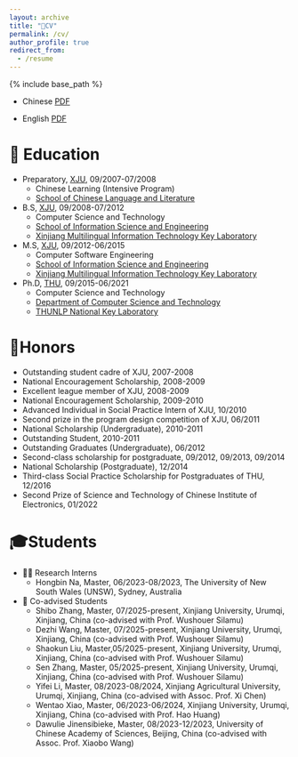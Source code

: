 ```yaml
---
layout: archive
title: "📄CV"
permalink: /cv/
author_profile: true
redirect_from:
  - /resume
---
```


{% include base_path %}

* Chinese [PDF](https://miradel51.github.io/files/my_cv_ch.pdf)

<!-- * English [PDF]()-->
* English [PDF](https://miradel51.github.io/files/my_cv_en.pdf)

🏫 Education
======
* Preparatory, [XJU](https://www.xju.edu.cn/), 09/2007-07/2008
  *  Chinese Learning (Intensive Program)
  *  [School of Chinese Language and Literature](http://rwxy.xju.edu.cn/)
* B.S, [XJU](https://www.xju.edu.cn/), 09/2008-07/2012
  * Computer Science and Technology 
  * [School of Information Science and Engineering](http://it.xju.edu.cn/)
  * [Xinjiang Multilingual Information Technology Key Laboratory](http://202.201.242.181:8000/translator/index.html)
* M.S, [XJU](https://www.xju.edu.cn/), 09/2012-06/2015
  * Computer Software Engineering 
  * [School of Information Science and Engineering](http://it.xju.edu.cn/)
  * [Xinjiang Multilingual Information Technology Key Laboratory](http://202.201.242.181:8000/translator/index.html)
* Ph.D, [THU](https://www.tsinghua.edu.cn/en/), 09/2015-06/2021
  * Computer Science and Technology
  * [Department of Computer Science and Technology](http://www.cs.tsinghua.edu.cn/csen/)
  * [THUNLP National Key Laboratory](https://nlp.csai.tsinghua.edu.cn/)

<!--
💼 Work Experience
======
* Assistant Professor (Tenure-Track), [School of Computer Science](http://it.xju.edu.cn/), [Xinjiang University (XJU)](https://english.xju.edu.cn/), 04/2025-Present
  * Base: Urumqi, Xinjiang, China
  * Project: Towards Multimodal Large Language Model Translation for Low-Resource Languages along the Belt and Road Initiative
* Research Assistant, [Xinjiang Technical Institute of Physics and Chemistry, Chinese Academy of Sciences](http://english.xjipc.cas.cn/), 04/2023-04/2025
  * Base: Urumqi, Xinjiang, China
  * Project: Exploring Machine Translation Technologies Using Large Language Models for Low-Resource Cross-Lingual Applications。
* NLP Senior Algorithm Engineer, [Language Technology Lab](https://damo.alibaba.com/labs/language-technology), [ALIBABA DAMO ACADEMY](https://damo.alibaba.com/), 07/2021-03/2023
  * Base: Hangzhou, Zhejiang, China
  * Project: Multilingual Processing for International E-commerce Platforms [DARAZ](https://www.daraz.pk/), [LAZADA](https://www.lazada.com/en/) and [AliExpress](https://www.aliexpress.com/)
  * Contribution: owner of the [DARAZ](https://www.daraz.pk/) algorithm, both the FAQ and the Agent Intent Classification models. I contributed to the multilingual intelligent customer service system for [AliExpress](https://www.aliexpress.com/). I also proposed an improved code-mixing strategy and achieved better results in some languages of [LAZADA](https://www.lazada.com/en/) with an average score of 4 points. I also presented some approaches for the pre-training part and achieved remarkably better results for the whole DARAZ system with 13 points (offline tests) and 9 points (online tests).

* Research Intern, [Language Technology Lab](https://damo.alibaba.com/labs/language-technology), [ALIBABA DAMO ACADEMY](https://damo.alibaba.com/), 07/2020-10/2020
  * Base: Hangzhou, Zhejiang, China
  * Project: Urdu-Roman Transliteration for Smart Customer Service System of International E-commerce Platform
  * Contribution: Contribution: I presented a hybrid model that can solve the main challenges (many-to-one mapping and inconsistent mapping) in this task. Moreover, the proposed approach is embedded in the dialog system of the international e-commerce platform [DARAZ](https://www.daraz.pk/).
  
* CTO, Information Services Department, [Beijing Silk Road Heli Investment Management Group Co.,Ltd](https://www.helibazar.com/index.html), 07/2019-12/2019
  * Base: Beijing, China
  * Project: Multilingual E-commerce Platform
  * Contribution: I had instructed our team to develop a multilingual e-commerce platform with front-end and back-end written by us instead of using other frameworks. The system is very flexible and extensible and can be effortlessly converted into an online teaching system or an online training system.

* Technical Advisor, MT Team, [NewTranx Technology](http://www.newtranx.com/), 12/2018-05/2019
  * Base: Shenzhen, Guangdong, China
  * Project: NMT for Morphologically Rich Languages ([Arabic-Chinese](https://fanyi.newtranx.com/?lng=cn#/onTrans))
  * Contribution: I had given some technical advice on training the NMT model for morphologically rich languages (Arabic, Turkish, and Urdu) between Chinese. We used a well-known NMT architecture (Transformer) with a commonly used neural network toolkit (Tensorflow). I also provided some processing tools for Arabic, Turkish and Urdu.

* Technical Advisor, MT Team, [SinoVoice](https://www.sinovoice.com/), 11/2017-11/2018
  * Base: Beijing, China
  * Project: NMT for Low-Resource Languages ([Uyghur-Chinese](https://translate.aicloud.com/))
  * Contribution: I had advised the team of MT to implement the bidirectional Uyghur-Chinese NMT system efficiently and quickly. I had also provided both pre-processing and post-processing codes for Uyghur.

* Social Practice Intern, Information Team, [Xinjiang Tourism Investment Management Co. Ltd](http://www.xinhuanet.com/travel/2019-09/06/c_1124969030.htm), 06/2016-08/2016
  * Base: Urumqi, Xinjiang, China
  * Project: THU College Summer Social Practice Activities
  * Contribution: In this project, I had submitted a technical report for the provision of the multilingual service. I also designed the main architectures for spoken translation by combining ASR, TTS and NMT for the Smart Tourism project.

* NLP Researcher (Apprenticeship), [THUNLP Lab](https://nlp.csai.tsinghua.edu.cn/), [Department of Computer Science and Technology](http://www.cs.tsinghua.edu.cn/csen/), 09/2015 - 06/2021
  * Base: Beijing, China
  * Mentor: [Prof. MaoSong Sun](https://nlp.csai.tsinghua.edu.cn/staff/sms/), [Prof. Yang Liu](https://nlp.csai.tsinghua.edu.cn/~ly/)
  * Project: Cross-lingual Information Retrieval system and Low-Resource Languages NMT system
  * Contribution: I have developed a cross-lingual information retrieval system between minority languages (Uyghur, Tibetan, Mongolian) and Chinese. I have also developed an NMT online demo for LRLs ([demo](http://101.6.5.207:5152/)). 

* Visited Scholar, [Machine Intelligence and Translation Lab](http://mitlab.hit.edu.cn/main.htm), [HIT](http://www.hit.edu.cn/), 09/2014-10/2014
  * Base: Harbin, Heilongjiang, China
  * Mentor: [Dr. Conghui Zhu](http://mitlab.hit.edu.cn/2018/0608/c9183a210166/page.htm)
  * Project: Uyghur-Chinese Statistical Machine Translation (SMT)
  * Task: Learn related techniques about SMT, such as learning open source systems MOSES, learn how to train, how to tune the model, how to optimize, and how to deploy the trained model on the web server. In the meantime, I learned the CRF model from [Dr. Conghui Zhu](http://mitlab.hit.edu.cn/2018/0608/c9183a210166/page.htm). Besides, I also improved my Linux knowledge in their lab.

* Software Engineer, Information Team, Xinjiang Tiznap Information Technology Co. Ltd, 04/2013-11/2013
  * Base: Urumqi, Xinjiang, China
  * Project: Uyghur Search Engine
  * Contribution: I had participated in the backend development of the Uyghur Information Retrieval System and gained some experience about the IR system.

* NLP Senior Engineer (Apprenticeship), [Xinjiang Multi-Lingual Information Technology Key Laboratory](https://it.xju.edu.cn/xygk/jgsz/zdsys/dyzxxjszdsys/sysjj.htm), 09/2012-06/2015
  * Base: Urumqi, Xinjiang, China
  * Mentor: [Prof. Wushouer Silamu](https://ysg.ckcest.cn/html/details/3943/index.html)
  * Project: Uyghur ASR, TTS, Spoken Translation systems
  * Contribution: I had completed the Uyghur multi-script TTS model in collaboration with my teammates. In the meantime, we also proposed the Uyghur speech-driven ASR model. In the last year of my master's degree, we had developed a bidirectional system for Uyghur-Chinese spoken translation by combining our individual models trained separately (Uyghur ASR, TTS and MT).

* Social Practice Intern, Information Team, Government office, 07/2010-08/2010
  * Base: Kashgar, Xinjiang, China
  * Project: XJU College Summer Social Practice Activities
  * Contribution: In this project, we taught local farmers commonly used techniques and current preferential policies for farmers.

* Software Engineer (Apprenticeship), [Xinjiang Multi-Lingual Information Technology Key Laboratory](https://it.xju.edu.cn/xygk/jgsz/zdsys/dyzxxjszdsys/sysjj.htm), 11/2009-06/2012
  * Base: Urumqi, Xinjiang, China
  * Mentor: [Prof. Wushouer Silamu](https://ysg.ckcest.cn/html/details/3943/index.html)
  * Project: Operation System (Localization), Software Development
  * Contribution: I had taken part in the Win7 Operation System localization task. Besides, I had developed desktop applications (Education Systems) and Network applications (Government and Company multilingual Websites). Meanwhile, in the last year of my undergraduate, I designed Android APPs for learning Chinese.
-->
  

🏅Honors
======
* Outstanding student cadre of XJU, 2007-2008
* National Encouragement Scholarship, 2008-2009
* Excellent league member of XJU, 2008-2009
* National Encouragement Scholarship, 2009-2010
* Advanced Individual in Social Practice Intern of XJU, 10/2010
* Second prize in the program design competition of XJU, 06/2011
* National Scholarship (Undergraduate), 2010-2011
* Outstanding Student, 2010-2011
* Outstanding Graduates (Undergraduate), 06/2012
* Second-class scholarship for postgraduate, 09/2012, 09/2013, 09/2014
* National Scholarship (Postgraduate), 12/2014
* Third-class Social Practice Scholarship for Postgraduates of THU, 12/2016
* Second Prize of Science and Technology of Chinese Institute of Electronics, 01/2022

🎓Students
=======
<!--
### Supervised Students
#### 🎓 Doctoral Students
- [Name] (2023-present, co-advised with Prof. X)  
- [Name] (2021-2025)  

#### 🎓 Master's Students 
- [Name] (2022-2024)  
- [Name] (2023-present)  

-->
<!--
* 🏛️ Visiting Scholars
* 🔬 Visiting Scholars
* 📚 Visiting Scholars
* 👨‍🏫 Visiting Scholars
* 👋 Visiting Scholars
* 🌍 International Visitors

-->
* 👩‍💻 Research Interns
  * Hongbin Na, Master, 06/2023-08/2023, The University of New South Wales (UNSW), Sydney, Australia
  <!-- * Bifei Hao, Master, 06/2023-Present, Northwestern University, Evanston, United States -->
* 🤝 Co-advised Students
  * Shibo Zhang, Master, 07/2025-present, Xinjiang University, Urumqi, Xinjiang, China (co-advised with Prof. Wushouer Silamu)
  * Dezhi Wang, Master, 07/2025-present, Xinjiang University, Urumqi, Xinjiang, China (co-advised with Prof. Wushouer Silamu)
  * Shaokun Liu, Master,05/2025-present, Xinjiang University, Urumqi, Xinjiang, China (co-advised with Prof. Wushouer Silamu)
  * Sen Zhang, Master, 05/2025-present, Xinjiang University, Urumqi, Xinjiang, China (co-advised with Prof. Wushouer Silamu)
  * Yifei Li, Master, 08/2023-08/2024, Xinjiang Agricultural University, Urumqi, Xinjiang, China (co-advised with Assoc. Prof. Xi Chen)
  * Wentao Xiao, Master, 06/2023-06/2024, Xinjiang University, Urumqi, Xinjiang, China (co-advised with Prof. Hao Huang)
  * Dawulie Jinensibieke, Master, 08/2023-12/2023, University of Chinese Academy of Sciences, Beijing, China (co-advised with Assoc. Prof. Xiaobo Wang)
<!--
* 🌟 Alumni
  * Shaokun Liu, Master,05/2025-06/2026, Xinjiang University, Urumqi, Xinjiang, China (co-advised with Prof. Wushouer Silamu)
  * Sen Zhang, Master, 05/2025-06/2026, Xinjiang University, Urumqi, Xinjiang, China (co-advised with Prof. Wushouer Silamu)
-->
<!--  
### 🌍 Alumni Trajectories  
#### 🏛️ Academia  
- [Name] → Assoc. Prof. @Stanford  

#### 🏻 Industry  
- [Name] → Senior Engineer @Huawei  

#### 🎒 Further Studies  
- [Name] → Postdoc @ETH Zurich  
-->

<!-- Academic Service
======
* Conference reviewer & Technical Program Committee (TPC): ACL2016, ACL2023, AAAI2018, COLING2018, NAACL2019, PACLIC2021, IJCNN2022, NLPAI2022, ADMIT2022-2023, AMLIT2023, ACDP2023, IEEE CEC2023, CVIPPR2023, AIMLR2023, CSSE2023, AISS2023，AACIP2023, MLAMDA2023
* Journal reviewer: International Journal of Intelligent System (IJIS) 2021-2022, ACM Transactions on Asian and Low-Resource Language Information Processing (TALLIP) 2022 -->

<!-- Selected Talks
======
* [Domain Adaptation for Machine Translation](https://miradel51.github.io/files/report_da4mt_xju_v1.0.pdf), XJU, Urumqi, Xinjiang, China, 10/26/2017
* [Discussion on Bilingual Cognition in International Exchange Activities](https://miradel51.github.io/files/icis2018_v1.0.pdf), ICIS2018, Beijing, China, 11/01/2018
* [Ph.D. Forum in Department of Computer Science at THU](https://miradel51.github.io/files/PhD_Forum_2019.03.16.pdf), Tsinghua University, Beijing, China, 03/16/2019
* [Low-Resource Neural Machine Translation](https://miradel51.github.io/files/minda_report_20191112.pdf), Minzu University of China, Beijing, China, 11/12/2019
* [Ph.D. Experience Sharing Report](https://miradel51.github.io/files/phd_experience_sharing.pdf), Tsinghua University, Beijing, China, 06/08/2021
* [EMNLP2021 Paper Sharing Report](https://miradel51.github.io/files/emnlp2021_damo3.pdf), Alibaba Damo Academy, Hangzhou, Zhejiang, China, 11/18/2021 -->

<!-- Publications
======
  <ul>{% for post in site.publications %}
    {% include archive-single-cv.html %}
  {% endfor %}</ul> -->
  
